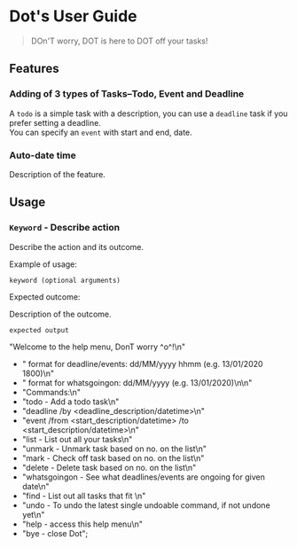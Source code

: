 # Dot's User Guide

> DOn'T worry, DOT is here to DOT off your tasks!

## Features

### Adding of 3 types of Tasks–Todo, Event and Deadline

A `todo` is a simple task with a description, you can use a `deadline` task if you prefer setting a deadline.
\
You can specify an `event` with start and end, date.

### Auto-date time

Description of the feature.

## Usage

### `Keyword` - Describe action

Describe the action and its outcome.

Example of usage:

`keyword (optional arguments)`

Expected outcome:

Description of the outcome.

```
expected output
```

"Welcome to the help menu, DonT worry ^o^!\n"

+ "<datetime> format for deadline/events: dd/MM/yyyy hhmm (e.g. 13/01/2020 1800)\n"
+ "<date> format for whatsgoingon: dd/MM/yyyy (e.g. 13/01/2020)\n\n"
+ "Commands:\n"
+ "todo <description> - Add a todo task\n"
+ "deadline <description> /by <deadline_description/datetime>\n"
+ "event <description> /from <start_description/datetime> /to <start_description/datetime>\n"
+ "list - List out all your tasks\n"
+ "unmark <taskNo> - Unmark task based on no. on the list\n"
+ "mark <taskNo> - Check off task based on no. on the list\n"
+ "delete <taskNo> - Delete task based on no. on the list\n"
+ "whatsgoingon <date> - See what deadlines/events are ongoing for given date\n"
+ "find <query> - List out all tasks that fit <query>\n"
+ "undo - To undo the latest single undoable command, if not undone yet\n"
+ "help - access this help menu\n"
+ "bye - close Dot";